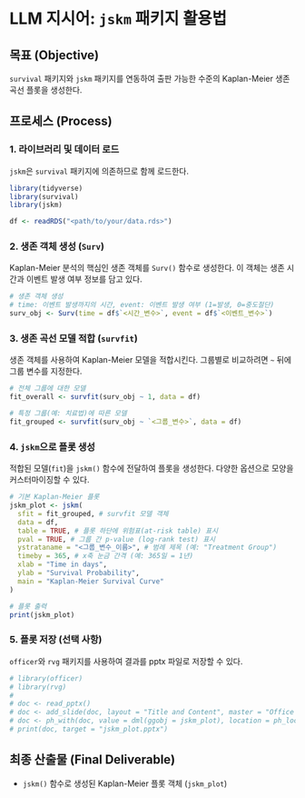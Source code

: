 
# LLM 지시어: `jskm` 패키지 활용법

## 목표 (Objective)
`survival` 패키지와 `jskm` 패키지를 연동하여 출판 가능한 수준의 Kaplan-Meier 생존 곡선 플롯을 생성한다.

## 프로세스 (Process)

### 1. 라이브러리 및 데이터 로드
`jskm`은 `survival` 패키지에 의존하므로 함께 로드한다.
```R
library(tidyverse)
library(survival)
library(jskm)

df <- readRDS("<path/to/your/data.rds>")
```

### 2. 생존 객체 생성 (`Surv`)
Kaplan-Meier 분석의 핵심인 생존 객체를 `Surv()` 함수로 생성한다. 이 객체는 생존 시간과 이벤트 발생 여부 정보를 담고 있다.
```R
# 생존 객체 생성
# time: 이벤트 발생까지의 시간, event: 이벤트 발생 여부 (1=발생, 0=중도절단)
surv_obj <- Surv(time = df$`<시간_변수>`, event = df$`<이벤트_변수>`)
```

### 3. 생존 곡선 모델 적합 (`survfit`)
생존 객체를 사용하여 Kaplan-Meier 모델을 적합시킨다. 그룹별로 비교하려면 `~` 뒤에 그룹 변수를 지정한다.
```R
# 전체 그룹에 대한 모델
fit_overall <- survfit(surv_obj ~ 1, data = df)

# 특정 그룹(예: 치료법)에 따른 모델
fit_grouped <- survfit(surv_obj ~ `<그룹_변수>`, data = df)
```

### 4. `jskm`으로 플롯 생성
적합된 모델(`fit`)을 `jskm()` 함수에 전달하여 플롯을 생성한다. 다양한 옵션으로 모양을 커스터마이징할 수 있다.

```R
# 기본 Kaplan-Meier 플롯
jskm_plot <- jskm(
  sfit = fit_grouped, # survfit 모델 객체
  data = df,
  table = TRUE, # 플롯 하단에 위험표(at-risk table) 표시
  pval = TRUE, # 그룹 간 p-value (log-rank test) 표시
  ystrataname = "<그룹_변수_이름>", # 범례 제목 (예: "Treatment Group")
  timeby = 365, # x축 눈금 간격 (예: 365일 = 1년)
  xlab = "Time in days",
  ylab = "Survival Probability",
  main = "Kaplan-Meier Survival Curve"
)

# 플롯 출력
print(jskm_plot)
```

### 5. 플롯 저장 (선택 사항)
`officer`와 `rvg` 패키지를 사용하여 결과를 pptx 파일로 저장할 수 있다.
```R
# library(officer)
# library(rvg)
# 
# doc <- read_pptx()
# doc <- add_slide(doc, layout = "Title and Content", master = "Office Theme")
# doc <- ph_with(doc, value = dml(ggobj = jskm_plot), location = ph_location_fullsize())
# print(doc, target = "jskm_plot.pptx")
```

## 최종 산출물 (Final Deliverable)
- `jskm()` 함수로 생성된 Kaplan-Meier 플롯 객체 (`jskm_plot`)
